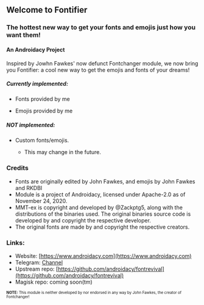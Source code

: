 ## Welcome to Fontifier
### The hottest new way to get your fonts and emojis just how you want them!
#### An Androidacy Project

Inspired by Jowhn Fawkes' now defunct Fontchanger module, we now bring you Fontifier: a cool new way to get the emojis and fonts of your dreams!

##### Currently implemented:

- Fonts provided by me

- Emojis provided by me

##### NOT implemented:

- Custom fonts/emojis.

    - This may change in the future.

### Credits
- Fonts are originally edited by John Fawkes, and emojis by John Fawkes and RKDBI
- Module is a project of Androidacy, licensed under Apache-2.0 as of November 24, 2020.
- MMT-ex is copyright and developed by @Zackptg5, along with the distributions of the binaries used. The original binaries source code is developed by and copyright the respective developer.
- The original fonts are made by and copyright the respective creators.

### Links:
- Website: [https://www.androidacy.com](https://www.androidacy.com)
- Telegram: [Channel](https://t.me/androidacy_announxe)
- Upstream repo: [https://github.com/androidacy/fontrevival](https://github.com/androidacy/fontrevival)
- Magisk repo: coming soon(tm)

<sub><sub>**NOTE:** This module is neither developed by nor endorsed in any way by John Fawkes, the creator of Fontchanger!</sub></sup>
